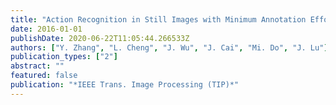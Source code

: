 ```yaml
---
title: "Action Recognition in Still Images with Minimum Annotation Efforts"
date: 2016-01-01
publishDate: 2020-06-22T11:05:44.266533Z
authors: ["Y. Zhang", "L. Cheng", "J. Wu", "J. Cai", "Mi. Do", "J. Lu"]
publication_types: ["2"]
abstract: ""
featured: false
publication: "*IEEE Trans. Image Processing (TIP)*"
---
```


